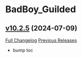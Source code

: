 # BadBoy_Guilded

## [v10.2.5](https://github.com/funkydude/BadBoy_Guilded/tree/v10.2.5) (2024-07-09)
[Full Changelog](https://github.com/funkydude/BadBoy_Guilded/compare/v10.2.4...v10.2.5) [Previous Releases](https://github.com/funkydude/BadBoy_Guilded/releases)

- bump toc  
